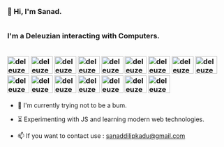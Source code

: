 <h3 align="left">

 <abc>

  <br>👋 Hi, I'm Sanad.<br>

  <br> I'm a Deleuzian interacting with Computers. <br>

  <br>
  <img src="https://media.giphy.com/media/3oKIPa5gFnrF4h9ajS/giphy.gif" alt="deleuze GIF" width="50" height="40"> 
  <img src="https://media.giphy.com/media/3oKIPa5gFnrF4h9ajS/giphy.gif" alt="deleuze GIF" width="50" height="40"> 
  <img src="https://media.giphy.com/media/3oKIPa5gFnrF4h9ajS/giphy.gif" alt="deleuze GIF" width="50" height="40"> 
  <img src="https://media.giphy.com/media/3oKIPa5gFnrF4h9ajS/giphy.gif" alt="deleuze GIF" width="50" height="40"> 
  <img src="https://media.giphy.com/media/3oKIPa5gFnrF4h9ajS/giphy.gif" alt="deleuze GIF" width="50" height="40"> 
  <img src="https://media.giphy.com/media/3oKIPa5gFnrF4h9ajS/giphy.gif" alt="deleuze GIF" width="50" height="40"> 
  <img src="https://media.giphy.com/media/3oKIPa5gFnrF4h9ajS/giphy.gif" alt="deleuze GIF" width="50" height="40"> 
  <img src="https://media.giphy.com/media/3oKIPa5gFnrF4h9ajS/giphy.gif" alt="deleuze GIF" width="50" height="40"> 
  <img src="https://media.giphy.com/media/3oKIPa5gFnrF4h9ajS/giphy.gif" alt="deleuze GIF" width="50" height="40"> 
  <img src="https://media.giphy.com/media/3oKIPa5gFnrF4h9ajS/giphy.gif" alt="deleuze GIF" width="50" height="40"> 
  <img src="https://media.giphy.com/media/3oKIPa5gFnrF4h9ajS/giphy.gif" alt="deleuze GIF" width="50" height="40"> 
  <img src="https://media.giphy.com/media/3oKIPa5gFnrF4h9ajS/giphy.gif" alt="deleuze GIF" width="50" height="40"> 
  <img src="https://media.giphy.com/media/3oKIPa5gFnrF4h9ajS/giphy.gif" alt="deleuze GIF" width="50" height="40"> 
  <img src="https://media.giphy.com/media/3oKIPa5gFnrF4h9ajS/giphy.gif" alt="deleuze GIF" width="50" height="40"> 
  <img src="https://media.giphy.com/media/3oKIPa5gFnrF4h9ajS/giphy.gif" alt="deleuze GIF" width="50" height="40"> 
  <img src="https://media.giphy.com/media/3oKIPa5gFnrF4h9ajS/giphy.gif" alt="deleuze GIF" width="50" height="40"> 
</abc>

</h3> 



  



- :telescope: I'm currently trying not to be a bum.

- :hourglass_flowing_sand: Experimenting with JS and learning modern web technologies.

- :mailbox: If you want to contact use : sanaddilipkadu@gmail.com

